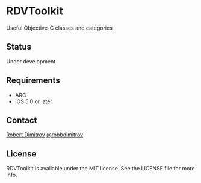 # RDVToolkit

Useful Objective-C classes and categories

## Status

Under development

## Requirements

* ARC
* iOS 5.0 or later

## Contact

[Robert Dimitrov](http://robbdimitrov.com)
[@robbdimitrov](https://twitter.com/robbdimitrov)

## License

RDVToolkit is available under the MIT license. See the LICENSE file for more info.
